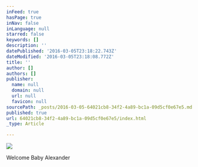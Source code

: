 ```yaml
---
inFeed: true
hasPage: true
inNav: false
inLanguage: null
starred: false
keywords: []
description: ''
datePublished: '2016-03-05T23:18:22.743Z'
dateModified: '2016-03-05T23:18:08.772Z'
title: ''
author: []
authors: []
publisher:
  name: null
  domain: null
  url: null
  favicon: null
sourcePath: _posts/2016-03-05-64021cb8-34f2-4a89-bc1a-09d5cf0e67e5.md
published: true
url: 64021cb8-34f2-4a89-bc1a-09d5cf0e67e5/index.html
_type: Article

---
```

![](https://the-grid-user-content.s3-us-west-2.amazonaws.com/839f4f15-9339-4fe5-9f26-7569a5c67f87.jpg)

Welcome Baby Alexander